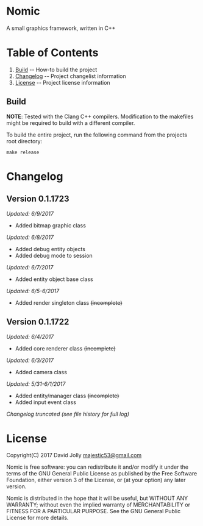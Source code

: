 Nomic
=====

A small graphics framework, written in C++

Table of Contents
=================

1. [Build](https://github.com/majestic53/nomic-alpha#build) -- How-to build the project
2. [Changelog](https://github.com/majestic53/nomic-alpha#changelog) -- Project changelist information
3. [License](https://github.com/majestic53/nomic-alpha#license) -- Project license information

Build
-----

__NOTE__: Tested with the Clang C++ compilers. Modification to the makefiles might be required to build with a different compiler.

To build the entire project, run the following command from the projects root directory:

```
make release
```

Changelog
=========

Version 0.1.1723
----------------
*Updated: 6/9/2017*

* Added bitmap graphic class

*Updated: 6/8/2017*

* Added debug entity objects
* Added debug mode to session

*Updated: 6/7/2017*

* Added entity object base class

*Updated: 6/5-6/2017*

* Added render singleton class <s>(incomplete)</s>

Version 0.1.1722
----------------
*Updated: 6/4/2017*

* Added core renderer class <s>(incomplete)</s>

*Updated: 6/3/2017*

* Added camera class

*Updated: 5/31-6/1/2017*

* Added entity/manager class <s>(incomplete)</s>
* Added input event class

*Changelog truncated (see file history for full log)*

License
=======

Copyright(C) 2017 David Jolly <majestic53@gmail.com>

Nomic is free software: you can redistribute it and/or modify
it under the terms of the GNU General Public License as published by
the Free Software Foundation, either version 3 of the License, or
(at your option) any later version.

Nomic is distributed in the hope that it will be useful,
but WITHOUT ANY WARRANTY; without even the implied warranty of
MERCHANTABILITY or FITNESS FOR A PARTICULAR PURPOSE.  See the
GNU General Public License for more details.
